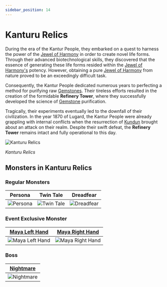```yaml
---
sidebar_position: 14
---
```


# Kanturu Relics

During the era of the Kantur People, they embarked on a quest to harness the power of the [Jewel of Harmony](/items/jewels/regular-jewels/jewel-of-harmony) in order to create novel life forms. Through their advanced biotechnological skills, they discovered that the essence of generating these life forms resided within the [Jewel of Harmony's](/items/jewels/regular-jewels/jewel-of-harmony) potency. However, obtaining a pure [Jewel of Harmony](/items/jewels/regular-jewels/jewel-of-harmony) from nature proved to be an exceedingly difficult task.

Consequently, the Kantur People dedicated numerous years to perfecting a method for purifying raw [Gemstones](/items/jewels/regular-jewels/gemstone). Their tireless efforts resulted in the creation of the formidable **Refinery Tower**, where they successfully developed the science of [Gemstone](/items/jewels/regular-jewels/gemstone) purification.

Tragically, their experiments eventually led to the downfall of their civilization. In the year 1870 of Lugard, the Kantur People were already grappling with internal conflicts when the resurrection of [Kundun](/special-monsters/bosses/kundun) brought about an attack on their realm. Despite their swift defeat, the **Refinery Tower** remains intact and fully operational to this day.

![Kanturu Relics](/img/maps/kanturu-relics.webp)

_Kanturu Relics_

## Monsters in Kanturu Relics

### Regular Monsters

|                    Persona                    |                     Twin Tale                     |                     Dreadfear                     |
| :-------------------------------------------: | :-----------------------------------------------: | :-----------------------------------------------: |
| ![Persona](/img/monsters/kanturu/persona.jpg) | ![Twin Tale](/img/monsters/kanturu/twin-tale.jpg) | ![Dreadfear](/img/monsters/kanturu/dreadfear.jpg) |

### Event Exclusive Monster

| [Maya Left Hand](/special-monsters/event-exclusive/maya-hands) | [Maya Right Hand](/special-monsters/event-exclusive/maya-hands) |
| :------------------------------------------------------------: | :-------------------------------------------------------------: |
| ![Maya Left Hand](/img/monsters/special/others/maya-left.jpg)  | ![Maya Right Hand](/img/monsters/special/others/maya-right.jpg) |

### Boss

|     [Nightmare](/special-monsters/bosses/nightmare)      |
| :------------------------------------------------------: |
| ![Nightmare](/img/monsters/special/bosses/nightmare.jpg) |
